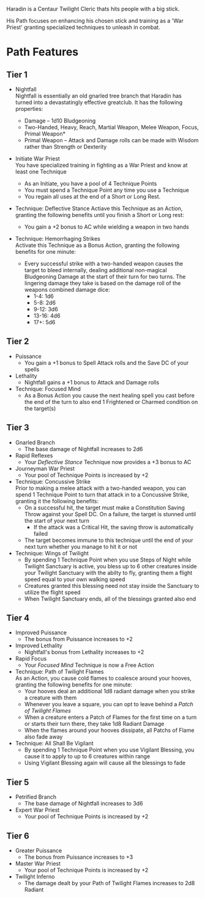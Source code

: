 ﻿Haradin is a Centaur Twilight Cleric thats hits people with a big stick.

His Path focuses on enhancing his chosen stick and training as a 'War Priest' granting specialized techniques to unleash in combat.

# Path Features
## Tier 1
* Nightfall  
	Nightfall is essentially an old gnarled tree branch that Haradin has turned into a devastatingly effective greatclub. It has the following properties:
	* Damage – 1d10 Bludgeoning
	* Two-Handed, Heavy, Reach, Martial Weapon, Melee Weapon, Focus, Primal Weapon*
	* Primal Weapon – Attack and Damage rolls can be made with Wisdom rather than Strength or Dexterity

* Initiate War Priest  
	You have specialized training in fighting as a War Priest and know at least one Technique
	* As an Initiate, you have a pool of 4 Technique Points
	* You must spend a Technique Point any time you use a Technique
	* You regain all uses at the end of a Short or Long Rest.
* Technique: Deflective Stance
	Actiave this Technique as an Action, granting the following benefits until you finish a Short or Long rest:
	* You gain a +2 bonus to AC while wielding a weapon in two hands
* Technique: Hemorrhaging Strikes  
	Activate this Technique as a Bonus Action, granting the following benefits for one minute:
	* Every successful strike with a two-handed weapon causes the target to bleed internally, dealing additional non-magical Bludgeoning Damage at the start of their turn for two turns. The lingering damage they take is based on the damage roll of the weapons combined damage dice:
		* 1-4: 1d6
		* 5-8: 2d6
		* 9-12: 3d6
		* 13-16: 4d6
		* 17+: 5d6

## Tier 2
* Puissance
	* You gain a +1 bonus to Spell Attack rolls and the Save DC of your spells
* Lethality
	* Nightfall gains a +1 bonus to Attack and Damage rolls
* Technique: Focused Mind
	* As a Bonus Action you cause the next healing spell you cast before the end of the turn to also end 1 Frightened or Charmed condition on the target(s)

## Tier 3
* Gnarled Branch
	* The base damage of Nightfall increases to 2d6
* Rapid Reflexes
	* Your *Deflective Stance* Technique now provides a +3 bonus to AC
* Journeyman War Priest
	* Your pool of Technique Points is increased by +2
* Technique: Concussive Strike  
	Prior to making a melee attack with a two-handed weapon, you can spend 1 Technique Point to turn that attack in to a Concussive Strike, granting it the following benefits:
	* On a successful hit, the target must make a Constitution Saving Throw against your Spell DC. On a failure, the target is stunned until the start of your next turn
		* If the attack was a Critical Hit, the saving throw is automatically failed
	* The target becomes immune to this technique until the end of your next turn whether you manage to hit it or not
* Technique: Wings of Twilight
	* By spending 1 Technique Point when you use Steps of Night while Twilight Sanctuary is active, you bless up to 6 other creatures inside your Twilight Sanctuary with the abilty to fly, granting them a flight speed equal to your own walking speed
	* Creatures granted this blessing need not stay inside the Sanctuary to utilize the flight speed
	* When Twilight Sanctuary ends, all of the blessings granted also end

## Tier 4
* Improved Puissance
	* The bonus from Puissance increases to +2
* Improved Lethality
	* Nightfall's bonus from Lethality increases to +2
* Rapid Focus
	* Your *Focused Mind* Technique is now a Free Action
* Technique: Path of Twilight Flames  
	As an Action, you cause cold flames to coalesce around your hooves, granting the following benefits for one minute:
	* Your hooves deal an additional 1d8 radiant damage when you strike a creature with them
	* Whenever you leave a square, you can opt to leave behind a *Patch of Twilight Flames*
	* When a creature enters a Patch of Flames for the first time on a turn or starts their turn there, they take 1d8 Radiant Damage
	* When the flames around your hooves dissipate, all Patchs of Flame also fade away
* Technique: All Shall Be Vigilant
	* By spending 1 Technique Point when you use Vigilant Blessing, you cause it to apply to up to 6 creatures within range
	* Using Vigilant Blessing again will cause all the blessings to fade

## Tier 5
* Petrified Branch
	* The base damage of Nightfall increases to 3d6
* Expert War Priest
	* Your pool of Technique Points is increased by +2

## Tier 6
* Greater Puissance
	* The bonus from Puissance increases to +3
* Master War Priest
	* Your pool of Technique Points is increased by +2
* Twilight Inferno
	* The damage dealt by your Path of Twilight Flames increases to 2d8 Radiant
